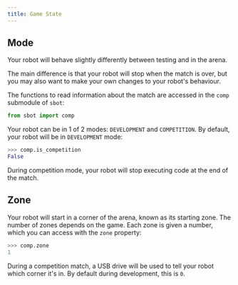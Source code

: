 ```yaml
---
title: Game State
---
```


## Mode

Your robot will behave slightly differently between testing and in the
arena.

The main difference is that your robot will stop when the match is over,
but you may also want to make your own changes to your robot's
behaviour.

The functions to read information about the match are accessed in the `comp` submodule of `sbot`:

```python
from sbot import comp
```

Your robot can be in 1 of 2 modes: `DEVELOPMENT` and `COMPETITION`. By
default, your robot will be in `DEVELOPMENT` mode:

``` python
>>> comp.is_competition
False
```

During competition mode, your robot will stop executing code at the end
of the match.

## Zone

Your robot will start in a corner of the arena, known as its starting
zone. The number of zones depends on the game. Each zone is given a
number, which you can access with the `zone` property:

``` python
>>> comp.zone
1
```

During a competition match, a USB drive will be used to tell your robot
which corner it's in. By default during development, this is `0`.
